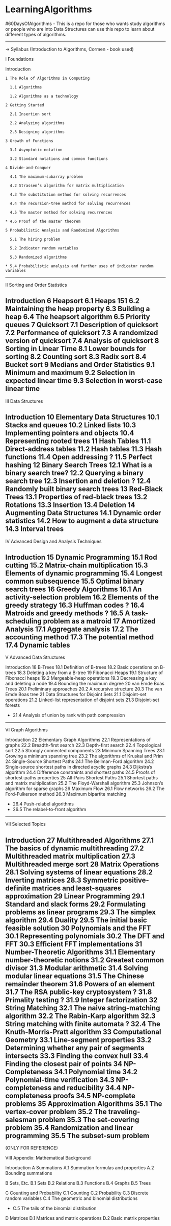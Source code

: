 # LearningAlgorithms
#60DaysOfAlgorithms - This is a repo for those who wants study algorithms or people who are into Data Structures can use this repo to learn about different types of algorithms.

--------------------------------------------------------------------------------------------------
-> Syllabus (Introduction to Algorithms, Cormen - book used)

I Foundations

  Introduction

    1 The Role of Algorithms in Computing

      1.1 Algorithms

      1.2 Algorithms as a technology

    2 Getting Started

      2.1 Insertion sort

      2.2 Analyzing algorithms

      2.3 Designing algorithms

    3 Growth of Functions

      3.1 Asymptotic notation

      3.2 Standard notations and common functions

    4 Divide-and-Conquer

      4.1 The maximum-subarray problem

      4.2 Strassen’s algorithm for matrix multiplication

      4.3 The substitution method for solving recurrences

      4.4 The recursion-tree method for solving recurrences

      4.5 The master method for solving recurrences

    * 4.6 Proof of the master theorem

    5 Probabilistic Analysis and Randomized Algorithms

      5.1 The hiring problem

      5.2 Indicator random variables

      5.3 Randomized algorithms

    * 5.4 Probabilistic analysis and further uses of indicator random variables

-------------------------------------------------------------------------------------------------------

II Sorting and Order Statistics

Introduction
6 Heapsort
6.1 Heaps 151
6.2 Maintaining the heap property
6.3 Building a heap
6.4 The heapsort algorithm
6.5 Priority queues
7 Quicksort 
7.1 Description of quicksort 
7.2 Performance of quicksort 
7.3 A randomized version of quicksort
7.4 Analysis of quicksort
8 Sorting in Linear Time
8.1 Lower bounds for sorting
8.2 Counting sort
8.3 Radix sort
8.4 Bucket sort
9 Medians and Order Statistics
9.1 Minimum and maximum
9.2 Selection in expected linear time
9.3 Selection in worst-case linear time
-------------------------------------------

III Data Structures

Introduction
10 Elementary Data Structures
10.1 Stacks and queues
10.2 Linked lists
10.3 Implementing pointers and objects
10.4 Representing rooted trees
11 Hash Tables
11.1 Direct-address tables
11.2 Hash tables
11.3 Hash functions
11.4 Open addressing
? 11.5 Perfect hashing
12 Binary Search Trees
12.1 What is a binary search tree?
12.2 Querying a binary search tree
12.3 Insertion and deletion
? 12.4 Randomly built binary search trees
13 Red-Black Trees
13.1 Properties of red-black trees
13.2 Rotations
13.3 Insertion
13.4 Deletion
14 Augmenting Data Structures
14.1 Dynamic order statistics
14.2 How to augment a data structure
14.3 Interval trees
------------------------------------------

IV Advanced Design and Analysis Techniques

Introduction 
15 Dynamic Programming 
15.1 Rod cutting
15.2 Matrix-chain multiplication
15.3 Elements of dynamic programming
15.4 Longest common subsequence
15.5 Optimal binary search trees
16 Greedy Algorithms
16.1 An activity-selection problem
16.2 Elements of the greedy strategy
16.3 Huffman codes
? 16.4 Matroids and greedy methods
? 16.5 A task-scheduling problem as a matroid
17 Amortized Analysis
17.1 Aggregate analysis 
17.2 The accounting method
17.3 The potential method
17.4 Dynamic tables
--------------------------------------------

V Advanced Data Structures

Introduction
18 B-Trees
18.1 Definition of B-trees
18.2 Basic operations on B-trees
18.3 Deleting a key from a B-tree
19 Fibonacci Heaps
19.1 Structure of Fibonacci heaps
19.2 Mergeable-heap operations
19.3 Decreasing a key and deleting a node
19.4 Bounding the maximum degree
20 van Emde Boas Trees
20.1 Preliminary approaches
20.2 A recursive structure
20.3 The van Emde Boas tree
21 Data Structures for Disjoint Sets
21.1 Disjoint-set operations
21.2 Linked-list representation of disjoint sets
21.3 Disjoint-set forests
* 21.4 Analysis of union by rank with path compression
-----------------------------------------------

VI Graph Algorithms

Introduction
22 Elementary Graph Algorithms
22.1 Representations of graphs
22.2 Breadth-first search
22.3 Depth-first search
22.4 Topological sort
22.5 Strongly connected components
23 Minimum Spanning Trees
23.1 Growing a minimum spanning tree
23.2 The algorithms of Kruskal and Prim
24 Single-Source Shortest Paths
24.1 The Bellman-Ford algorithm
24.2 Single-source shortest paths in directed acyclic graphs
24.3 Dijkstra’s algorithm
24.4 Difference constraints and shortest paths
24.5 Proofs of shortest-paths properties
25 All-Pairs Shortest Paths
25.1 Shortest paths and matrix multiplication
25.2 The Floyd-Warshall algorithm
25.3 Johnson’s algorithm for sparse graphs
26 Maximum Flow
26.1 Flow networks
26.2 The Ford-Fulkerson method
26.3 Maximum bipartite matching
* 26.4 Push-relabel algorithms
* 26.5 The relabel-to-front algorithm
--------------------------------------

VII Selected Topics

Introduction
27 Multithreaded Algorithms
27.1 The basics of dynamic multithreading
27.2 Multithreaded matrix multiplication
27.3 Multithreaded merge sort
28 Matrix Operations
28.1 Solving systems of linear equations
28.2 Inverting matrices
28.3 Symmetric positive-definite matrices and least-squares approximation
29 Linear Programming
29.1 Standard and slack forms
29.2 Formulating problems as linear programs
29.3 The simplex algorithm
29.4 Duality
29.5 The initial basic feasible solution
30 Polynomials and the FFT
30.1 Representing polynomials
30.2 The DFT and FFT
30.3 Efficient FFT implementations
31 Number-Theoretic Algorithms
31.1 Elementary number-theoretic notions
31.2 Greatest common divisor
31.3 Modular arithmetic
31.4 Solving modular linear equations
31.5 The Chinese remainder theorem
31.6 Powers of an element
31.7 The RSA public-key cryptosystem
? 31.8 Primality testing
? 31.9 Integer factorization
32 String Matching
32.1 The naive string-matching algorithm
32.2 The Rabin-Karp algorithm
32.3 String matching with finite automata
? 32.4 The Knuth-Morris-Pratt algorithm
33 Computational Geometry
33.1 Line-segment properties
33.2 Determining whether any pair of segments intersects
33.3 Finding the convex hull
33.4 Finding the closest pair of points
34 NP-Completeness
34.1 Polynomial time
34.2 Polynomial-time verification
34.3 NP-completeness and reducibility
34.4 NP-completeness proofs
34.5 NP-complete problems
35 Approximation Algorithms
35.1 The vertex-cover problem
35.2 The traveling-salesman problem
35.3 The set-covering problem
35.4 Randomization and linear programming
35.5 The subset-sum problem
-------------------------------------------------
(ONLY FOR REFERENCE)

VIII Appendix: Mathematical Background

Introduction
A Summations
A.1 Summation formulas and properties
A.2 Bounding summations

B Sets, Etc.
B.1 Sets
B.2 Relations
B.3 Functions
B.4 Graphs
B.5 Trees

C Counting and Probability
C.1 Counting
C.2 Probability
C.3 Discrete random variables
C.4 The geometric and binomial distributions
* C.5 The tails of the binomial distribution

D Matrices
D.1 Matrices and matrix operations
D.2 Basic matrix properties
